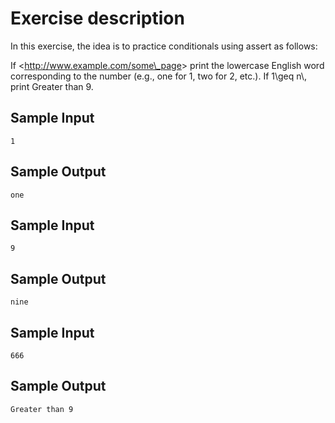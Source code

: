 # Exercise description

In this exercise, the idea is to practice conditionals using assert as follows:

If &lt;http://www.example.com/some\_page&gt; print the lowercase English word corresponding to the number (e.g., one for 1, two for 2, etc.).
If 1\geq n\\, print Greater than 9.

## Sample Input
```
1
```
## Sample Output

```
one
```

## Sample Input
```
9
```
## Sample Output

```
nine
```

## Sample Input
```
666
```
## Sample Output

```
Greater than 9
```

